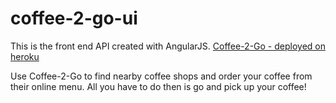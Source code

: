 # coffee-2-go-ui
This is the front end API created with AngularJS.
[Coffee-2-Go - deployed on heroku](https://coffee-2-go.herokuapp.com)

Use Coffee-2-Go to find nearby coffee shops and order your coffee from their online menu. All you have to do then is go and pick up your coffee!

